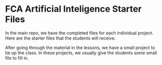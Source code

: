 # FCA Artificial Inteligence Starter Files
In the main repo, we have the completed files for each individual project.
Here are the starter files that the students will receive. 

After going through the material in the lessons, we have a small project
to tie up the class. In these projects, we usually give the students some
small file to fill in.